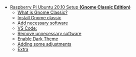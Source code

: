 <!-- TOC -->

- [Raspberry Pi Ubuntu 20.10 Setup **(Gnome Classic Edition)**](#raspberry-pi-ubuntu-2010-setup-gnome-classic-edition)
    - [What is Gnome Classic?](#what-is-gnome-classic)
    - [Install Gnome classic](#install-gnome-classic)
    - [Add necessary software](#add-necessary-software)
    - [VS Code:](#vs-code)
    - [Remove unnecessary software](#remove-unnecessary-software)
    - [Enable Dark Theme](#enable-dark-theme)
    - [Adding some adjustments](#adding-some-adjustments)
    - [Extra](#extra)

<!-- /TOC -->
